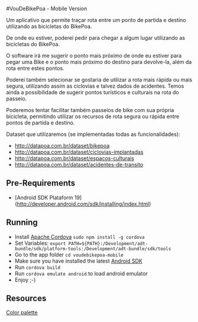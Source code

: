 #VouDeBikePoa - Mobile Version 

Um aplicativo que permite traçar rota entre um ponto de partida e destino utilizando as bicicletas do BikePoa.

De onde eu estiver, poderei pedir para chegar a algum lugar utilizando as bicicletas do BikePoa.

O software irá me sugerir o ponto mais próximo de onde eu estiver para pegar uma Bike e o ponto mais próximo do destino para devolve-la, além da rota entre estes pontos.

Poderei também selecionar se gostaria de utilizar a rota mais rápida ou mais segura, utilizando assim as ciclovias e talvez dados de acidentes.
Temos ainda a possibilidade de sugerir pontos turísticos e culturais na rota do passeio.

Poderemos tentar facilitar também passeios de bike com sua própria bicicleta, permitindo utilizar os recursos de rota segura ou rápida entre pontos de partida e destino.

Dataset que utilizaremos (se implementadas todas as funcionalidades):
* http://datapoa.com.br/dataset/bikepoa
* http://datapoa.com.br/dataset/ciclovias-implantadas
* http://datapoa.com.br/dataset/espacos-culturais
* http://datapoa.com.br/dataset/acidentes-de-transito

## Pre-Requirements
* [Android SDK Plataform 19] (http://developer.android.com/sdk/installing/index.html)

## Running
* Install [Apache Cordova](http://cordova.apache.org/docs/en/3.5.0/guide_cli_index.md.html#The%20Command-Line%20Interface) `sudo npm install -g cordova`
* Set Variables: `export PATH=${PATH}:/Development/adt-bundle/sdk/platform-tools:/Development/adt-bundle/sdk/tools`
* Go to the app folder `cd voudebikepoa-mobile`
* Make sure you have installed the latest [Android SDK](http://developer.android.com/sdk/installing/index.html)
* Run `cordova build`
* Run `cordova emulate android` to load android emulator
* Enjoy ;-)

## Resources
[Color palette](http://www.colourlovers.com/palette/155071/Rei_Ayanami)
